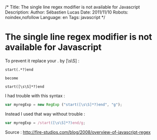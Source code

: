 /*
Title: The single line regex modifier is not available for Javascript
Description: 
Author: Sébastien Lucas
Date: 2011/11/10
Robots: noindex,nofollow
Language: en
Tags: javascript
*/
# The single line regex modifier is not available for Javascript

To prevent it replace your . by [\s\S] :

```
start(.*?)end

become

start([\s\S]*?)end
```

I had trouble with this syntax :

```javascript
var myregExp = new RegExp ("start([\s\S]*?)end", "g");
```

Instead I used that way without trouble : 

```javascript
var myregExp = /start([\s\S]*?)end/g;
```

Source : http://fire-studios.com/blog/2008/overview-of-javascript-regex
